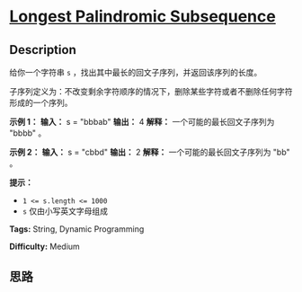 # [Longest Palindromic Subsequence][title]

## Description

给你一个字符串 `s` ，找出其中最长的回文子序列，并返回该序列的长度。

子序列定义为：不改变剩余字符顺序的情况下，删除某些字符或者不删除任何字符形成的一个序列。

**示例 1：**
            **输入：** s = "bbbab"    **输出：** 4    **解释：** 一个可能的最长回文子序列为 "bbbb" 。    

**示例 2：**
            **输入：** s = "cbbd"    **输出：** 2    **解释：** 一个可能的最长回文子序列为 "bb" 。    

**提示：**

  * `1 <= s.length <= 1000`
  * `s` 仅由小写英文字母组成


**Tags:** String, Dynamic Programming

**Difficulty:** Medium

## 思路

[title]: https://leetcode-cn.com/problems/longest-palindromic-subsequence

